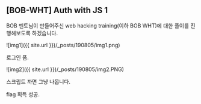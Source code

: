 ## [BOB-WHT] Auth with JS 1

BOB 멘토님이 만들어주신 web hacking training(이하 BOB WHT)에 대한 풀이를 진행해보도록 하겠습니다.

![img1]({{ site.url }})/_posts/190805/img1.png)

로그인 폼.



![img2]({{ site.url }})/_posts/190805/img2.PNG)

스크립트 까면 그냥 나옵니다.

flag 획득 성공.